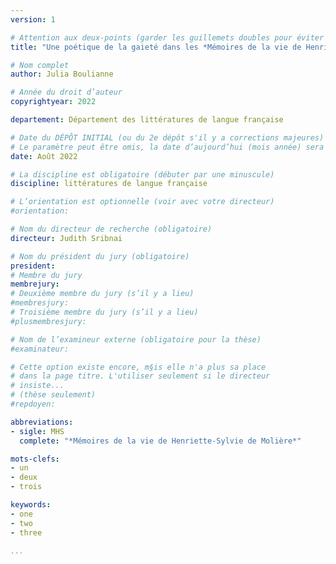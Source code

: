 ```yaml
---
version: 1

# Attention aux deux-points (garder les guillemets doubles pour éviter des problèmes)
title: "Une poétique de la gaieté dans les *Mémoires de la vie de Henriette-Sylvie de Molière* de Madame de Villedieu"

# Nom complet
author: Julia Boulianne

# Année du droit d’auteur
copyrightyear: 2022

departement: Département des littératures de langue française

# Date du DÉPÔT INITIAL (ou du 2e dépôt s'il y a corrections majeures)
# Le paramètre peut être omis, la date d’aujourd’hui (mois année) sera affichée
date: Août 2022

# La discipline est obligatoire (débuter par une minuscule)
discipline: littératures de langue française

# L’orientation est optionnelle (voir avec votre directeur)
#orientation: 

# Nom du directeur de recherche (obligatoire)
directeur: Judith Sribnai

# Nom du président du jury (obligatoire)
president: 
# Membre du jury
membrejury: 
# Deuxième membre du jury (s’il y a lieu)
#membresjury: 
# Troisième membre du jury (s’il y a lieu)
#plusmembresjury: 

# Nom de l’examineur externe (obligatoire pour la thèse)
#examinateur: 

# Cette option existe encore, m§is elle n'a plus sa place
# dans la page titre. L'utiliser seulement si le directeur
# insiste...
# (thèse seulement)
#repdoyen: 

abbreviations:
- sigle: MHS
  complete: "*Mémoires de la vie de Henriette-Sylvie de Molière*"

mots-clefs:
- un
- deux
- trois

keywords:
- one
- two
- three

...
```

